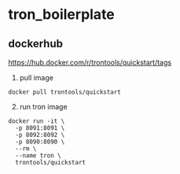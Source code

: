 # tron_boilerplate


## dockerhub
https://hub.docker.com/r/trontools/quickstart/tags

1. pull image

```
docker pull trontools/quickstart
```

2. run tron image


```
docker run -it \
  -p 8091:8091 \
  -p 8092:8092 \
  -p 8090:8090 \
  --rm \
  --name tron \
  trontools/quickstart
```